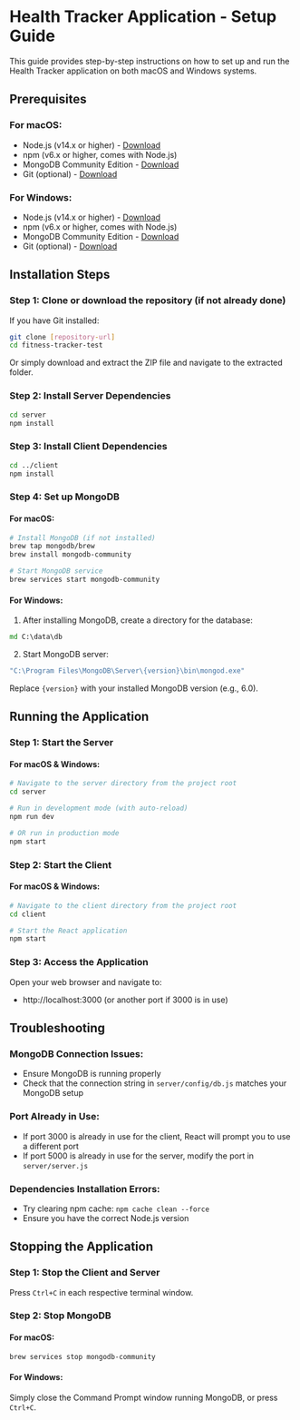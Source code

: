 # Health Tracker Application - Setup Guide

This guide provides step-by-step instructions on how to set up and run the Health Tracker application on both macOS and Windows systems.

## Prerequisites

### For macOS:
- Node.js (v14.x or higher) - [Download](https://nodejs.org/)
- npm (v6.x or higher, comes with Node.js)
- MongoDB Community Edition - [Download](https://www.mongodb.com/try/download/community)
- Git (optional) - [Download](https://git-scm.com/download/mac)

### For Windows:
- Node.js (v14.x or higher) - [Download](https://nodejs.org/)
- npm (v6.x or higher, comes with Node.js)
- MongoDB Community Edition - [Download](https://www.mongodb.com/try/download/community)
- Git (optional) - [Download](https://git-scm.com/download/win)

## Installation Steps

### Step 1: Clone or download the repository (if not already done)

If you have Git installed:
```bash
git clone [repository-url]
cd fitness-tracker-test
```

Or simply download and extract the ZIP file and navigate to the extracted folder.

### Step 2: Install Server Dependencies

```bash
cd server
npm install
```

### Step 3: Install Client Dependencies

```bash
cd ../client
npm install
```

### Step 4: Set up MongoDB

#### For macOS:
```bash
# Install MongoDB (if not installed)
brew tap mongodb/brew
brew install mongodb-community

# Start MongoDB service
brew services start mongodb-community
```

#### For Windows:
1. After installing MongoDB, create a directory for the database:
```cmd
md C:\data\db
```

2. Start MongoDB server:
```cmd
"C:\Program Files\MongoDB\Server\{version}\bin\mongod.exe"
```
Replace `{version}` with your installed MongoDB version (e.g., 6.0).

## Running the Application

### Step 1: Start the Server

#### For macOS & Windows:
```bash
# Navigate to the server directory from the project root
cd server

# Run in development mode (with auto-reload)
npm run dev

# OR run in production mode
npm start
```

### Step 2: Start the Client

#### For macOS & Windows:
```bash
# Navigate to the client directory from the project root
cd client

# Start the React application
npm start
```

### Step 3: Access the Application
Open your web browser and navigate to:
- http://localhost:3000 (or another port if 3000 is in use)

## Troubleshooting

### MongoDB Connection Issues:
- Ensure MongoDB is running properly
- Check that the connection string in `server/config/db.js` matches your MongoDB setup

### Port Already in Use:
- If port 3000 is already in use for the client, React will prompt you to use a different port
- If port 5000 is already in use for the server, modify the port in `server/server.js`

### Dependencies Installation Errors:
- Try clearing npm cache: `npm cache clean --force`
- Ensure you have the correct Node.js version

## Stopping the Application

### Step 1: Stop the Client and Server
Press `Ctrl+C` in each respective terminal window.

### Step 2: Stop MongoDB

#### For macOS:
```bash
brew services stop mongodb-community
```

#### For Windows:
Simply close the Command Prompt window running MongoDB, or press `Ctrl+C`.